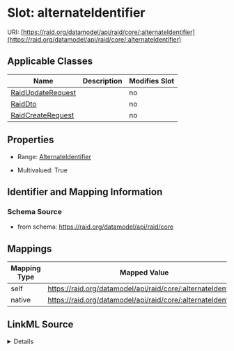 

# Slot: alternateIdentifier



URI: [https://raid.org/datamodel/api/raid/core/:alternateIdentifier](https://raid.org/datamodel/api/raid/core/:alternateIdentifier)



<!-- no inheritance hierarchy -->





## Applicable Classes

| Name | Description | Modifies Slot |
| --- | --- | --- |
| [RaidUpdateRequest](../classes/RaidUpdateRequest.md) |  |  no  |
| [RaidDto](../classes/RaidDto.md) |  |  no  |
| [RaidCreateRequest](../classes/RaidCreateRequest.md) |  |  no  |







## Properties

* Range: [AlternateIdentifier](../classes/AlternateIdentifier.md)

* Multivalued: True





## Identifier and Mapping Information







### Schema Source


* from schema: https://raid.org/datamodel/api/raid/core




## Mappings

| Mapping Type | Mapped Value |
| ---  | ---  |
| self | https://raid.org/datamodel/api/raid/core/:alternateIdentifier |
| native | https://raid.org/datamodel/api/raid/core/:alternateIdentifier |




## LinkML Source

<details>
```yaml
name: alternateIdentifier
from_schema: https://raid.org/datamodel/api/raid/core
rank: 1000
alias: alternateIdentifier
domain_of:
- RaidDto
range: AlternateIdentifier
multivalued: true
inlined: true
inlined_as_list: true

```
</details>